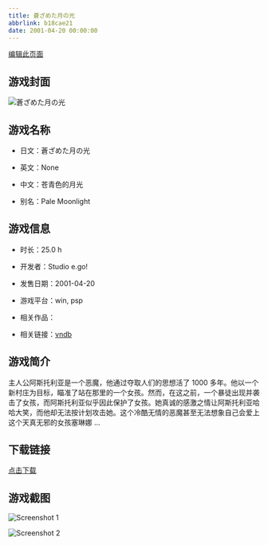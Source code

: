 ```yaml
---
title: 蒼ざめた月の光
abbrlink: b18cae21
date: 2001-04-20 00:00:00
---
```

[编辑此页面](https://github.com/ACG-3/ADV3-source/blob/main/source/_posts/games/%E8%92%BC%E3%81%96%E3%82%81%E3%81%9F%E6%9C%88%E3%81%AE%E5%85%89.md)

## 游戏封面

![蒼ざめた月の光](https%3A//pan.timero.xyz/onedrive/img_lib_001/%E8%92%BC%E3%81%96%E3%82%81%E3%81%9F%E6%9C%88%E3%81%AE%E5%85%89_cover.avif)


## 游戏名称

- 日文：蒼ざめた月の光
- 英文：None
- 中文：苍青色的月光

- 别名：Pale Moonlight


## 游戏信息

- 时长：25.0 h
- 开发者：Studio e.go!
- 发售日期：2001-04-20
- 游戏平台：win, psp
- 相关作品：

- 相关链接：[vndb](https://vndb.org/v2086)


## 游戏简介

主人公阿斯托利亚是一个恶魔，他通过夺取人们的思想活了 1000 多年。他以一个新村庄为目标，瞄准了站在那里的一个女孩。然而，在这之前，一个暴徒出现并袭击了女孩，而阿斯托利亚似乎因此保护了女孩。她真诚的感激之情让阿斯托利亚哈哈大笑，而他却无法按计划攻击她。这个冷酷无情的恶魔甚至无法想象自己会爱上这个天真无邪的女孩塞琳娜 ...




## 下载链接

[点击下载](https://pan.timero.xyz/onedrive/adv_lib_001/%E8%92%BC%E3%81%96%E3%82%81%E3%81%9F%E6%9C%88%E3%81%AE%E5%85%89)


## 游戏截图


![Screenshot 1](https%3A//pan.timero.xyz/onedrive/img_lib_001/%E8%92%BC%E3%81%96%E3%82%81%E3%81%9F%E6%9C%88%E3%81%AE%E5%85%89_Screenshot_1.avif)

![Screenshot 2](https%3A//pan.timero.xyz/onedrive/img_lib_001/%E8%92%BC%E3%81%96%E3%82%81%E3%81%9F%E6%9C%88%E3%81%AE%E5%85%89_Screenshot_2.avif)

